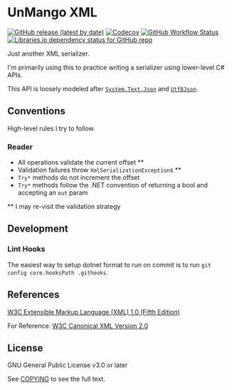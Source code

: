 # UnMango XML

[![GitHub release (latest by date)](https://img.shields.io/github/v/release/unmango/xml?include_prereleases)](https://github.com/unmango/xml/releases/latest)
[![Codecov](https://img.shields.io/codecov/c/github/unmango/xml)](https://app.codecov.io/gh/unmango/xml)
[![GitHub Workflow Status](https://img.shields.io/github/workflow/status/unmango/xml/NuGet%20Publish)](https://github.com/unmango/xml/actions/workflows/nuget_publish.yml)
[![Libraries.io dependency status for GitHub repo](https://img.shields.io/librariesio/github/unmango/xml)](https://libraries.io/github/unmango/xml)

Just another XML serializer.

I'm primarily using this to practice writing a serializer using lower-level C# APIs.

This API is loosely modeled after [`System.Text.Json`](https://github.com/dotnet/runtime/tree/main/src/libraries/System.Text.Json) and [`Utf8Json`](https://github.com/neuecc/Utf8Json/).

## Conventions

High-level rules I try to follow.

### Reader

- All operations validate the current offset **
- Validation failures throw `XmlSerializationException`s **
- `Try*` methods do not increment the offset
- `Try*` methods follow the .NET convention of returning a bool and accepting an `out` param

** I may re-visit the validation strategy

## Development

### Lint Hooks

The easiest way to setup dotnet format to run on commit is to run `git config core.hooksPath .githooks`.

## References

[W3C Extensible Markup Language (XML) 1.0 (Fifth Edition)](https://www.w3.org/TR/2008/REC-xml-20081126/)

For Reference: [W3C Canonical XML Version 2.0](https://www.w3.org/TR/2013/NOTE-xml-c14n2-20130411/)

## License

GNU General Public License v3.0 or later

See [COPYING](COPYING) to see the full text.
